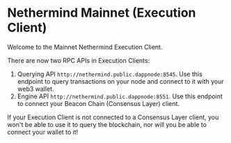 # Nethermind Mainnet (Execution Client)

Welcome to the Mainnet Nethermind Execution Client.

There are now two RPC APIs in Execution Clients:

1. Querying API `http://nethermind.public.dappnode:8545`. Use this endpoint to query transactions on your node and connect to it with your web3 wallet.
2. Engine API `http://nethermind.public.dappnode:8551`. Use this endpoint to connect your Beacon Chain (Consensus Layer) client.

If your Execution Client is not connected to a Consensus Layer client, you won't be able to use it to query the blockchain, nor will you be able to connect your wallet to it!
